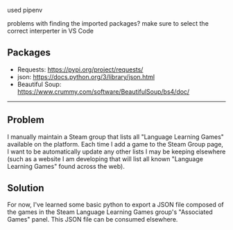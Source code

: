 used pipenv

problems with finding the imported packages? make sure to select the correct interperter in VS Code 

## Packages
- Requests: https://pypi.org/project/requests/
- json: https://docs.python.org/3/library/json.html
- Beautiful Soup: https://www.crummy.com/software/BeautifulSoup/bs4/doc/

- - - - - 
## Problem

I manually maintain a Steam group that lists all "Language Learning Games" available on the platform. Each time I add a game to the Steam Group page, I want to be automatically update any other lists I may be keeping elsewhere (such as a website I am developing that will list all known "Language Learning Games" found across the web).

## Solution

For now, I've learned some basic python to export a JSON file composed of the games in the Steam Language Learning Games group's "Associated Games" panel. This JSON file can be consumed elsewhere.